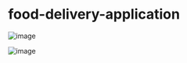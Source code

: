 # food-delivery-application



![image](https://user-images.githubusercontent.com/57228633/185780572-e2080157-c094-4ef5-8096-e3794af4f71d.png)

![image](https://user-images.githubusercontent.com/57228633/185780984-40e4ebb4-c22e-4c7a-a8a4-071911e559a2.png)





